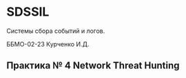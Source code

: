 # SDSSIL
Системы сбора событий и логов.

ББМО-02-23 Курченко И.Д.

## Практика № 4 Network Threat Hunting

